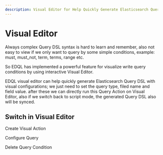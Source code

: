 ```yaml
---
description: Visual Editor for Help Quickly Generate Elasticsearch Query DSL in EDQL
---
```


# Visual Editor

Always complex Query DSL syntax is hard to learn and remember, also not easy to view if we only want to query by some
simple conditions, example: must, must\_not, term, terms, range etc.

So EDQL has implemented a powerful feature for visualize write query conditions by using interactive Visual
Editor.&#x20;

EDQL visual editor can help quickly generate Elasticsearch Query DSL with visual configurations; we just need to set the
query type, filed name and field value. after these we can directly run this Query Action on Visual Editor, also if we
switch back to script mode, the generated Query DSL also will be synced.

## Switch in Visual Editor

Create Visual Action

Configure Query

Delete Query Condition
